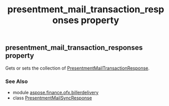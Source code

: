 ﻿---
title: presentment_mail_transaction_responses property
second_title: Aspose.Finance for Python via .NET API References
description: 
type: docs
weight: 60
url: /python-net/aspose.finance.ofx.billerdelivery/presentmentmailsyncresponse/presentment_mail_transaction_responses/
is_root: false
---

## presentment_mail_transaction_responses property


Gets or sets the collection of [PresentmentMailTransactionResponse](/finance/python-net/aspose.finance.ofx.billerdelivery/presentmentmailtransactionresponse).

### See Also
* module [aspose.finance.ofx.billerdelivery](../../)
* class [PresentmentMailSyncResponse](/finance/python-net/aspose.finance.ofx.billerdelivery/presentmentmailsyncresponse)
